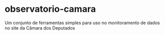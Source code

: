 # observatorio-camara
Um conjunto de ferramentas simples para uso no monitoramento de dados no site da Câmara dos Deputados
